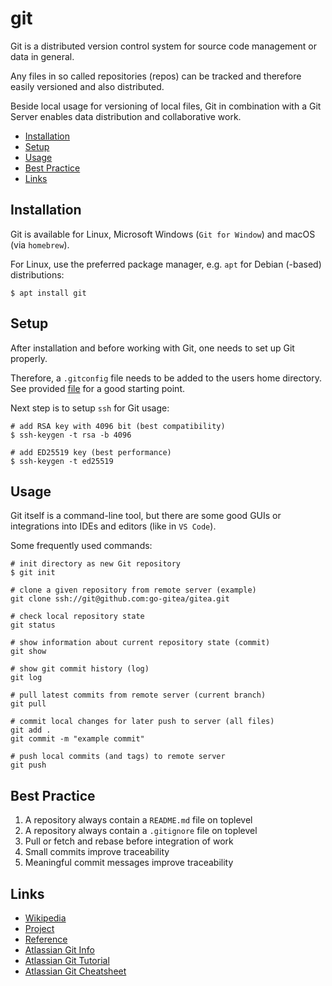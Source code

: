 # git

Git is a distributed version control system for source code management or data in general.

Any files in so called repositories (repos) can be tracked and therefore easily versioned and also distributed.

Beside local usage for versioning of local files, Git in combination with a Git Server enables data distribution and collaborative work.

- [Installation](#installation)
- [Setup](#setup)
- [Usage](#usage)
- [Best Practice](#best-practice)
- [Links](#links)

## Installation

Git is available for Linux, Microsoft Windows (`Git for Window`) and macOS (via `homebrew`).

For Linux, use the preferred package manager, e.g. `apt` for Debian (-based) distributions:

    $ apt install git

## Setup

After installation and before working with Git, one needs to set up Git properly.

Therefore, a `.gitconfig` file needs to be added to the users home directory.
See provided [file](../etc/git/.gitconfig) for a good starting point.

Next step is to setup `ssh` for Git usage:

    # add RSA key with 4096 bit (best compatibility)
    $ ssh-keygen -t rsa -b 4096

    # add ED25519 key (best performance)
    $ ssh-keygen -t ed25519

## Usage

Git itself is a command-line tool, but there are some good GUIs or integrations into IDEs and editors (like in `VS Code`).

Some frequently used commands:

    # init directory as new Git repository
    $ git init
 
    # clone a given repository from remote server (example)
    git clone ssh://git@github.com:go-gitea/gitea.git
 
    # check local repository state
    git status
 
    # show information about current repository state (commit)
    git show
 
    # show git commit history (log)
    git log
 
    # pull latest commits from remote server (current branch)
    git pull
 
    # commit local changes for later push to server (all files)
    git add .
    git commit -m "example commit"
 
    # push local commits (and tags) to remote server
    git push

## Best Practice

1. A repository always contain a `README.md` file on toplevel
2. A repository always contain a `.gitignore` file on toplevel
3. Pull or fetch and rebase before integration of work
4. Small commits improve traceability
5. Meaningful commit messages improve traceability

## Links

- [Wikipedia](https://en.wikipedia.org/wiki/Git)
- [Project](https://git-scm.com)
- [Reference](https://git-scm.com/docs)
- [Atlassian Git Info](https://www.atlassian.com/git)
- [Atlassian Git Tutorial](https://www.atlassian.com/git/tutorials)
- [Atlassian Git Cheatsheet](https://www.atlassian.com/git/tutorials/atlassian-git-cheatsheet)
